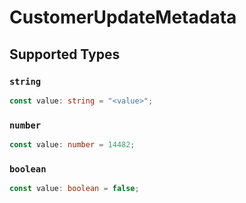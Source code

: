 # CustomerUpdateMetadata


## Supported Types

### `string`

```typescript
const value: string = "<value>";
```

### `number`

```typescript
const value: number = 14482;
```

### `boolean`

```typescript
const value: boolean = false;
```

